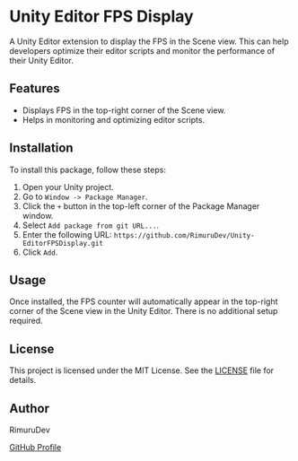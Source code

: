 # Unity Editor FPS Display

A Unity Editor extension to display the FPS in the Scene view. This can help developers optimize their editor scripts and monitor the performance of their Unity Editor.

## Features

- Displays FPS in the top-right corner of the Scene view.
- Helps in monitoring and optimizing editor scripts.

## Installation

To install this package, follow these steps:

1. Open your Unity project.
2. Go to `Window -> Package Manager`.
3. Click the `+` button in the top-left corner of the Package Manager window.
4. Select `Add package from git URL...`.
5. Enter the following URL: `https://github.com/RimuruDev/Unity-EditorFPSDisplay.git`
6. Click `Add`.

## Usage

Once installed, the FPS counter will automatically appear in the top-right corner of the Scene view in the Unity Editor. There is no additional setup required.

## License

This project is licensed under the MIT License. See the [LICENSE](LICENSE) file for details.

## Author

RimuruDev

[GitHub Profile](https://github.com/RimuruDev)